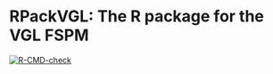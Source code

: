 
<!-- README.md is generated from README.Rmd. Please edit that file -->

# RPackVGL: The R package for the VGL FSPM

<!-- badges: start -->
[![R-CMD-check](https://github.com/mayssaharfouch/RPackVGL/workflows/R-CMD-check/badge.svg)](https://github.com/mayssaharfouch/RPackVGL/actions)
<!-- badges: end -->





